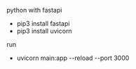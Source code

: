 python with fastapi

- pip3 install fastapi
- pip3 install uvicorn

run

- uvicorn main:app --reload --port 3000

